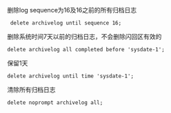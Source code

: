 删除log sequence为16及16之前的所有归档日志
```
 delete archivelog until sequence 16;
```

删除系统时间7天以前的归档日志，不会删除闪回区有效的
```
delete archivelog all completed before 'sysdate-1'; 
```
保留1天
```
delete archivelog until time 'sysdate-1';
```
清除所有归档日志
```
delete noprompt archivelog all;
```

